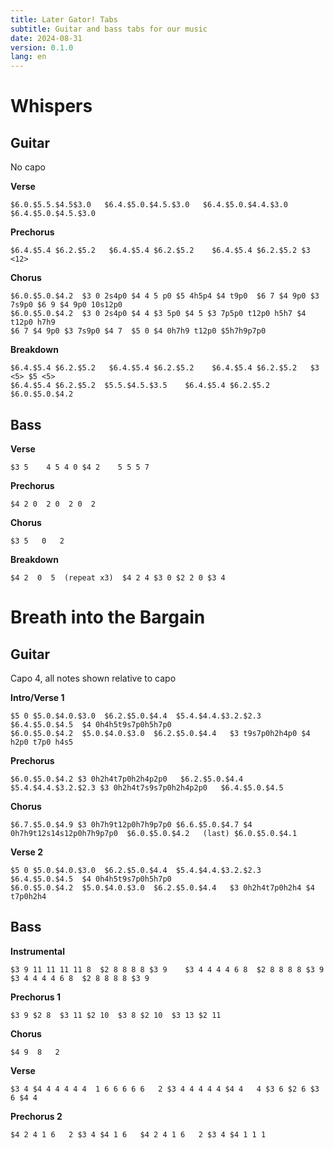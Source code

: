 ```yaml
---
title: Later Gator! Tabs
subtitle: Guitar and bass tabs for our music
date: 2024-08-31
version: 0.1.0
lang: en
---
```


# Whispers

## Guitar

No capo

**Verse**
```jtab-D-A-E-A-C#-E
$6.0.$5.5.$4.5$3.0   $6.4.$5.0.$4.5.$3.0   $6.4.$5.0.$4.4.$3.0 $6.4.$5.0.$4.5.$3.0
```

**Prechorus**
```jtab-D-A-E-A-C#-E
$6.4.$5.4 $6.2.$5.2   $6.4.$5.4 $6.2.$5.2    $6.4.$5.4 $6.2.$5.2 $3    <12>
```

**Chorus**
```jtab-D-A-E-A-C#-E
$6.0.$5.0.$4.2  $3 0 2s4p0 $4 4 5 p0 $5 4h5p4 $4 t9p0  $6 7 $4 9p0 $3 7s9p0 $6 9 $4 9p0 10s12p0
$6.0.$5.0.$4.2  $3 0 2s4p0 $4 4 $3 5p0 $4 5 $3 7p5p0 t12p0 h5h7 $4 t12p0 h7h9 
$6 7 $4 9p0 $3 7s9p0 $4 7  $5 0 $4 0h7h9 t12p0 $5h7h9p7p0
```

**Breakdown**
```jtab-D-A-E-A-C#-E
$6.4.$5.4 $6.2.$5.2   $6.4.$5.4 $6.2.$5.2    $6.4.$5.4 $6.2.$5.2   $3 <5> $5 <5>
$6.4.$5.4 $6.2.$5.2  $5.5.$4.5.$3.5    $6.4.$5.4 $6.2.$5.2    $6.0.$5.0.$4.2
```


## Bass

**Verse**
```jtab-E-A-D-G
$3 5    4 5 4 0 $4 2    5 5 5 7
```

**Prechorus**
```jtab-E-A-D-G
$4 2 0  2 0  2 0  2
```

**Chorus**
```jtab-E-A-D-G
$3 5   0   2
```

**Breakdown**
```jtab-E-A-D-G
$4 2  0  5  (repeat x3)  $4 2 4 $3 0 $2 2 0 $3 4
```


# Breath into the Bargain

## Guitar

Capo 4, all notes shown relative to capo

**Intro/Verse 1**
```jtab-D-A-E-A-C#-E
$5 0 $5.0.$4.0.$3.0  $6.2.$5.0.$4.4  $5.4.$4.4.$3.2.$2.3  $6.4.$5.0.$4.5  $4 0h4h5t9s7p0h5h7p0
$6.0.$5.0.$4.2  $5.0.$4.0.$3.0  $6.2.$5.0.$4.4   $3 t9s7p0h2h4p0 $4 h2p0 t7p0 h4s5
```

**Prechorus**
```jtab-D-A-E-A-C#-E
$6.0.$5.0.$4.2 $3 0h2h4t7p0h2h4p2p0   $6.2.$5.0.$4.4     $5.4.$4.4.$3.2.$2.3 $3 0h2h4t7s9s7p0h2h4p2p0   $6.4.$5.0.$4.5
```

**Chorus**
```jtab-D-A-E-A-C#-E
$6.7.$5.0.$4.9 $3 0h7h9t12p0h7h9p7p0 $6.6.$5.0.$4.7 $4 0h7h9t12s14s12p0h7h9p7p0  $6.0.$5.0.$4.2   (last) $6.0.$5.0.$4.1
```

**Verse 2**
```jtab-D-A-E-A-C#-E
$5 0 $5.0.$4.0.$3.0  $6.2.$5.0.$4.4  $5.4.$4.4.$3.2.$2.3  $6.4.$5.0.$4.5  $4 0h4h5t9s7p0h5h7p0
$6.0.$5.0.$4.2  $5.0.$4.0.$3.0  $6.2.$5.0.$4.4   $3 0h2h4t7p0h2h4 $4 t7p0h2h4
```

## Bass

**Instrumental**
```jtab-E-A-D-G
$3 9 11 11 11 11 8  $2 8 8 8 8 $3 9    $3 4 4 4 4 6 8  $2 8 8 8 8 $3 9   
$3 4 4 4 4 6 8  $2 8 8 8 8 $3 9
```

**Prechorus 1**
```jtab-E-A-D-G
$3 9 $2 8  $3 11 $2 10  $3 8 $2 10  $3 13 $2 11
```

**Chorus**
```jtab-E-A-D-G
$4 9  8   2 
```

**Verse**
```jtab-E-A-D-G
$3 4 $4 4 4 4 4 4  1 6 6 6 6 6   2 $3 4 4 4 4 4 $4 4   4 $3 6 $2 6 $3 6 $4 4 
```

**Prechorus 2**
```jtab-E-A-D-G
$4 2 4 1 6   2 $3 4 $4 1 6   $4 2 4 1 6   2 $3 4 $4 1 1 1  
```
